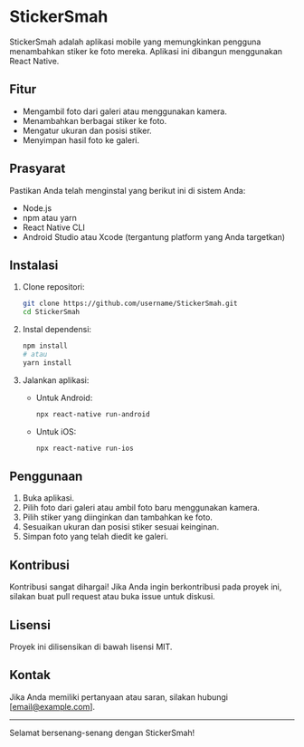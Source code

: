 # StickerSmah

StickerSmah adalah aplikasi mobile yang memungkinkan pengguna menambahkan stiker ke foto mereka. Aplikasi ini dibangun menggunakan React Native.

## Fitur
- Mengambil foto dari galeri atau menggunakan kamera.
- Menambahkan berbagai stiker ke foto.
- Mengatur ukuran dan posisi stiker.
- Menyimpan hasil foto ke galeri.

## Prasyarat
Pastikan Anda telah menginstal yang berikut ini di sistem Anda:
- Node.js
- npm atau yarn
- React Native CLI
- Android Studio atau Xcode (tergantung platform yang Anda targetkan)

## Instalasi

1. Clone repositori:
    ```bash
    git clone https://github.com/username/StickerSmah.git
    cd StickerSmah
    ```

2. Instal dependensi:
    ```bash
    npm install
    # atau
    yarn install
    ```

3. Jalankan aplikasi:
    - Untuk Android:
        ```bash
        npx react-native run-android
        ```
    - Untuk iOS:
        ```bash
        npx react-native run-ios
        ```


## Penggunaan

1. Buka aplikasi.
2. Pilih foto dari galeri atau ambil foto baru menggunakan kamera.
3. Pilih stiker yang diinginkan dan tambahkan ke foto.
4. Sesuaikan ukuran dan posisi stiker sesuai keinginan.
5. Simpan foto yang telah diedit ke galeri.

## Kontribusi

Kontribusi sangat dihargai! Jika Anda ingin berkontribusi pada proyek ini, silakan buat pull request atau buka issue untuk diskusi.

## Lisensi

Proyek ini dilisensikan di bawah lisensi MIT.

## Kontak

Jika Anda memiliki pertanyaan atau saran, silakan hubungi [email@example.com].

---

Selamat bersenang-senang dengan StickerSmah!


